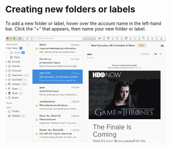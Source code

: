 # Creating new folders or labels

To add a new folder or label, hover over the account name in the left-hand bar. Click the “+” that appears, then name your new folder or label.

![](./208526747-create_new_folder.gif)


